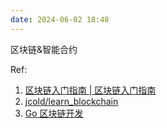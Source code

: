 ```yaml
---
date: 2024-06-02 18:48
---
```


区块链&智能合约

Ref:

1. [区块链入门指南 | 区块链入门指南](https://guide.pseudoyu.com/zh/)
1. [jcold/learn_blockchain](https://github.com/jcold/learn_blockchain)
1. [Go 区块链开发](https://goethereumbook.org/zh/)

